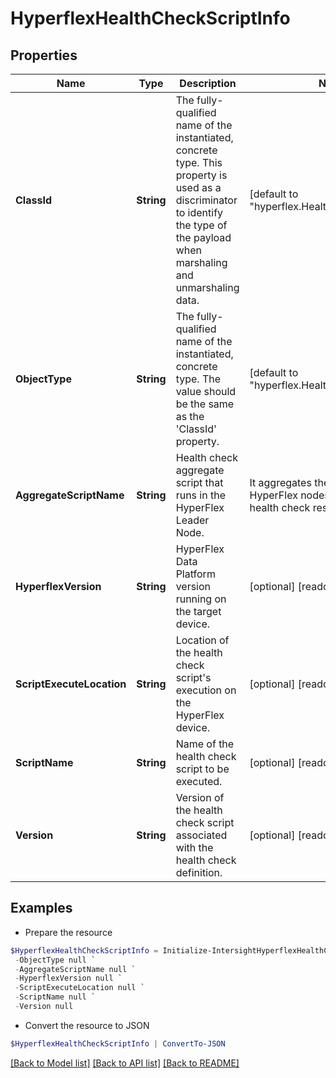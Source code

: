 # HyperflexHealthCheckScriptInfo
## Properties

Name | Type | Description | Notes
------------ | ------------- | ------------- | -------------
**ClassId** | **String** | The fully-qualified name of the instantiated, concrete type. This property is used as a discriminator to identify the type of the payload when marshaling and unmarshaling data. | [default to "hyperflex.HealthCheckScriptInfo"]
**ObjectType** | **String** | The fully-qualified name of the instantiated, concrete type. The value should be the same as the &#39;ClassId&#39; property. | [default to "hyperflex.HealthCheckScriptInfo"]
**AggregateScriptName** | **String** | Health check aggregate script that runs in the HyperFlex Leader Node. | It aggregates the output of all HyperFlex nodes and provides the health check result. | [optional] [readonly] 
**HyperflexVersion** | **String** | HyperFlex Data Platform version running on the target device. | [optional] [readonly] 
**ScriptExecuteLocation** | **String** | Location of the health check script&#39;s execution on the HyperFlex device. | [optional] [readonly] 
**ScriptName** | **String** | Name of the health check script to be executed. | [optional] [readonly] 
**Version** | **String** | Version of the health check script associated with the health check definition. | [optional] [readonly] 

## Examples

- Prepare the resource
```powershell
$HyperflexHealthCheckScriptInfo = Initialize-IntersightHyperflexHealthCheckScriptInfo  -ClassId null `
 -ObjectType null `
 -AggregateScriptName null `
 -HyperflexVersion null `
 -ScriptExecuteLocation null `
 -ScriptName null `
 -Version null
```

- Convert the resource to JSON
```powershell
$HyperflexHealthCheckScriptInfo | ConvertTo-JSON
```

[[Back to Model list]](../README.md#documentation-for-models) [[Back to API list]](../README.md#documentation-for-api-endpoints) [[Back to README]](../README.md)


